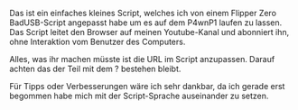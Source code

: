 Das ist ein einfaches kleines Script, welches ich von einem Flipper Zero BadUSB-Script angepasst habe um es auf dem P4wnP1 laufen zu lassen. Das Script leitet den Browser auf meinen Youtube-Kanal und abonniert ihn, ohne Interaktion vom Benutzer des Computers.

Alles, was ihr machen müsste ist die URL im Script anzupassen.Darauf achten das der Teil mit dem ? bestehen bleibt.

Für Tipps oder Verbesserungen wäre ich sehr dankbar, da ich gerade erst begommen habe mich mit der Script-Sprache auseinander zu setzen.